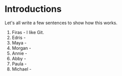 # Introductions

Let's all write a few sentences to show how this works.

1. Firas - I like Git.
2. Edris - 
3. Maya -
4. Morgan -
5. Annie - 
6. Abby - 
7. Paula - 
8. Michael - 
